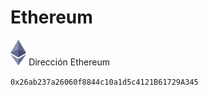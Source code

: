 
# Ethereum

<img src="img/ethereum.webp" width="5%"> Dirección Ethereum 

```0x26ab237a26060f8844c10a1d5c4121B61729A345``` 